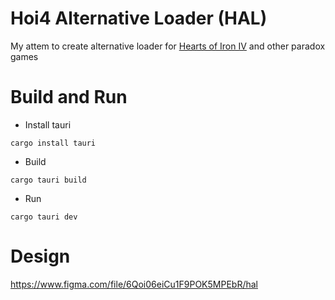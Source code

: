 # **H**oi4 **A**lternative **L**oader (HAL)
My attem to create alternative loader for [Hearts of Iron IV](https://store.steampowered.com/app/394360/Hearts_of_Iron_IV/) and other paradox games

# Build and Run

* Install tauri
```
cargo install tauri
```
* Build
```
cargo tauri build
```
* Run
```
cargo tauri dev
```

# Design
https://www.figma.com/file/6Qoi06eiCu1F9POK5MPEbR/hal
